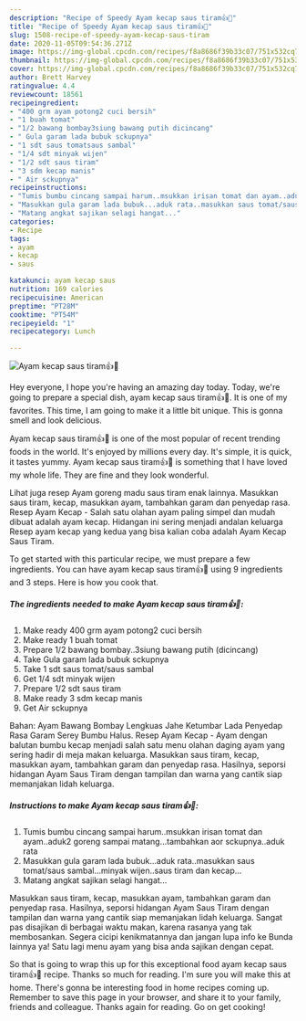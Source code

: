 ```yaml
---
description: "Recipe of Speedy Ayam kecap saus tiram👍🍅"
title: "Recipe of Speedy Ayam kecap saus tiram👍🍅"
slug: 1508-recipe-of-speedy-ayam-kecap-saus-tiram
date: 2020-11-05T09:54:36.271Z
image: https://img-global.cpcdn.com/recipes/f8a8686f39b33c07/751x532cq70/ayam-kecap-saus-tiram👍🍅-foto-resep-utama.jpg
thumbnail: https://img-global.cpcdn.com/recipes/f8a8686f39b33c07/751x532cq70/ayam-kecap-saus-tiram👍🍅-foto-resep-utama.jpg
cover: https://img-global.cpcdn.com/recipes/f8a8686f39b33c07/751x532cq70/ayam-kecap-saus-tiram👍🍅-foto-resep-utama.jpg
author: Brett Harvey
ratingvalue: 4.4
reviewcount: 18561
recipeingredient:
- "400 grm ayam potong2 cuci bersih"
- "1 buah tomat"
- "1/2 bawang bombay3siung bawang putih dicincang"
- " Gula garam lada bubuk sckupnya"
- "1 sdt saus tomatsaus sambal"
- "1/4 sdt minyak wijen"
- "1/2 sdt saus tiram"
- "3 sdm kecap manis"
- " Air sckupnya"
recipeinstructions:
- "Tumis bumbu cincang sampai harum..msukkan irisan tomat dan ayam..aduk2 goreng sampai matang...tambahkan aor sckupnya..aduk rata"
- "Masukkan gula garam lada bubuk...aduk rata..masukkan saus tomat/saus sambal...minyak wijen..saus tiram dan kecap..."
- "Matang angkat sajikan selagi hangat..."
categories:
- Recipe
tags:
- ayam
- kecap
- saus

katakunci: ayam kecap saus 
nutrition: 169 calories
recipecuisine: American
preptime: "PT28M"
cooktime: "PT54M"
recipeyield: "1"
recipecategory: Lunch

---
```



![Ayam kecap saus tiram👍🍅](https://img-global.cpcdn.com/recipes/f8a8686f39b33c07/751x532cq70/ayam-kecap-saus-tiram👍🍅-foto-resep-utama.jpg)

Hey everyone, I hope you're having an amazing day today. Today, we're going to prepare a special dish, ayam kecap saus tiram👍🍅. It is one of my favorites. This time, I am going to make it a little bit unique. This is gonna smell and look delicious.

Ayam kecap saus tiram👍🍅 is one of the most popular of recent trending foods in the world. It's enjoyed by millions every day. It's simple, it is quick, it tastes yummy. Ayam kecap saus tiram👍🍅 is something that I have loved my whole life. They are fine and they look wonderful.

Lihat juga resep Ayam goreng madu saus tiram enak lainnya. Masukkan saus tiram, kecap, masukkan ayam, tambahkan garam dan penyedap rasa. Resep Ayam Kecap - Salah satu olahan ayam paling simpel dan mudah dibuat adalah ayam kecap. Hidangan ini sering menjadi andalan keluarga Resep ayam kecap yang kedua yang bisa kalian coba adalah Ayam Kecap Saus Tiram.


To get started with this particular recipe, we must prepare a few ingredients. You can have ayam kecap saus tiram👍🍅 using 9 ingredients and 3 steps. Here is how you cook that.

<!--inarticleads1-->

##### The ingredients needed to make Ayam kecap saus tiram👍🍅:

1. Make ready 400 grm ayam potong2 cuci bersih
1. Make ready 1 buah tomat
1. Prepare 1/2 bawang bombay..3siung bawang putih (dicincang)
1. Take  Gula garam lada bubuk sckupnya
1. Take 1 sdt saus tomat/saus sambal
1. Get 1/4 sdt minyak wijen
1. Prepare 1/2 sdt saus tiram
1. Make ready 3 sdm kecap manis
1. Get  Air sckupnya


Bahan: Ayam Bawang Bombay Lengkuas Jahe Ketumbar Lada Penyedap Rasa Garam Serey Bumbu Halus. Resep Ayam Kecap - Ayam dengan balutan bumbu kecap menjadi salah satu menu olahan daging ayam yang sering hadir di meja makan keluarga. Masukkan saus tiram, kecap, masukkan ayam, tambahkan garam dan penyedap rasa. Hasilnya, seporsi hidangan Ayam Saus Tiram dengan tampilan dan warna yang cantik siap memanjakan lidah keluarga. 

<!--inarticleads2-->

##### Instructions to make Ayam kecap saus tiram👍🍅:

1. Tumis bumbu cincang sampai harum..msukkan irisan tomat dan ayam..aduk2 goreng sampai matang...tambahkan aor sckupnya..aduk rata
1. Masukkan gula garam lada bubuk...aduk rata..masukkan saus tomat/saus sambal...minyak wijen..saus tiram dan kecap...
1. Matang angkat sajikan selagi hangat...


Masukkan saus tiram, kecap, masukkan ayam, tambahkan garam dan penyedap rasa. Hasilnya, seporsi hidangan Ayam Saus Tiram dengan tampilan dan warna yang cantik siap memanjakan lidah keluarga. Sangat pas disajikan di berbagai waktu makan, karena rasanya yang tak membosankan. Segera cicipi kenikmatannya dan jangan lupa info ke Bunda lainnya ya! Satu lagi menu ayam yang bisa anda sajikan dengan cepat. 

So that is going to wrap this up for this exceptional food ayam kecap saus tiram👍🍅 recipe. Thanks so much for reading. I'm sure you will make this at home. There's gonna be interesting food in home recipes coming up. Remember to save this page in your browser, and share it to your family, friends and colleague. Thanks again for reading. Go on get cooking!
